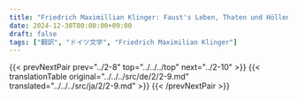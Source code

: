 ```yaml
---
title: "Friedrich Maximillian Klinger: Faust's Leben, Thaten und Höllenfahrt (1799) - 第二巻 第九章"
date: 2024-12-30T00:00:00+09:00
draft: false
tags: ["翻訳", "ドイツ文学", "Friedrich Maximilian Klinger"]
---
```


{{< prevNextPair prev="../2-8" top="../../../top" next="../2-10" >}}
{{< translationTable original="../../../src/de/2/2-9.md" translated="../../../src/ja/2/2-9.md" >}}
{{< /prevNextPair >}}